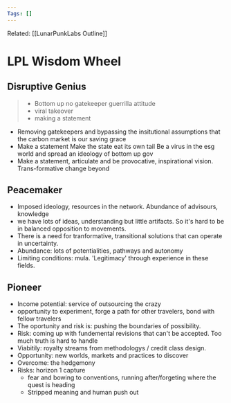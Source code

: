 ```yaml
---
Tags: []
---
```

Related: [[LunarPunkLabs Outline]]
# LPL Wisdom Wheel

## Disruptive Genius
> - Bottom up no gatekeeper guerrilla attitude 
> - viral takeover
> - making a statement
- Removing gatekeepers and bypassing the insitutional assumptions that the carbon market is our saving grace
- Make a statement Make the state eat its own tail Be a virus in the esg world and spread an ideology of bottom up gov
- Make a statement, articulate and be provocative, inspirational vision. Trans-formative change beyond

## Peacemaker
> 

- Imposed ideology, resources in the network. Abundance of advisours, knowledge
- we have lots of ideas, understanding but little artifacts. So it's hard to be in balanced opposition to movements.
- There is a need for tranformative, transitional solutions that can operate in uncertainty.
- Abundance: lots of potentialities, pathways and autonomy
- Limiting conditions: mula. 'Legitimacy' through experience in these fields.

## Pioneer
- Income potential: service of outsourcing the crazy
- opportunity to experiment, forge a path for other travelers, bond with fellow travelers
- The oportunity and risk is: pushing the boundaries of possibility.
- Risk: coming up with fundemental revisions that can't be accepted. Too much truth is hard to handle
- Viabitily: royalty streams from methodologys / credit class design.
- Opportunity: new worlds, markets and practices to discover
- Overcome: the hedgemony
- Risks: horizon 1 capture
	- fear and bowing to conventions, running after/forgeting where the quest is heading
	- Stripped meaning and human push out